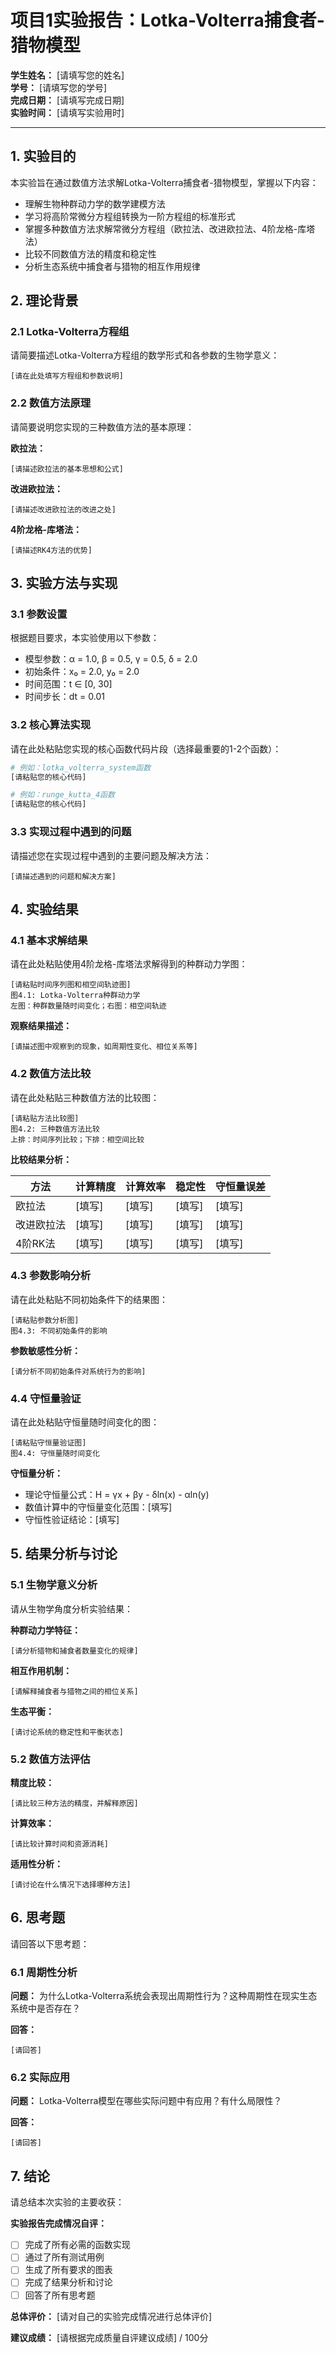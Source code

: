 # 项目1实验报告：Lotka-Volterra捕食者-猎物模型

**学生姓名：** [请填写您的姓名]  
**学号：** [请填写您的学号]  
**完成日期：** [请填写完成日期]  
**实验时间：** [请填写实验用时]

---

## 1. 实验目的

本实验旨在通过数值方法求解Lotka-Volterra捕食者-猎物模型，掌握以下内容：

- 理解生物种群动力学的数学建模方法
- 学习将高阶常微分方程组转换为一阶方程组的标准形式
- 掌握多种数值方法求解常微分方程组（欧拉法、改进欧拉法、4阶龙格-库塔法）
- 比较不同数值方法的精度和稳定性
- 分析生态系统中捕食者与猎物的相互作用规律

## 2. 理论背景

### 2.1 Lotka-Volterra方程组

请简要描述Lotka-Volterra方程组的数学形式和各参数的生物学意义：

```
[请在此处填写方程组和参数说明]
```

### 2.2 数值方法原理

请简要说明您实现的三种数值方法的基本原理：

**欧拉法：**
```
[请描述欧拉法的基本思想和公式]
```

**改进欧拉法：**
```
[请描述改进欧拉法的改进之处]
```

**4阶龙格-库塔法：**
```
[请描述RK4方法的优势]
```

## 3. 实验方法与实现

### 3.1 参数设置

根据题目要求，本实验使用以下参数：

- 模型参数：α = 1.0, β = 0.5, γ = 0.5, δ = 2.0
- 初始条件：x₀ = 2.0, y₀ = 2.0
- 时间范围：t ∈ [0, 30]
- 时间步长：dt = 0.01

### 3.2 核心算法实现

请在此处粘贴您实现的核心函数代码片段（选择最重要的1-2个函数）：

```python
# 例如：lotka_volterra_system函数
[请粘贴您的核心代码]
```

```python
# 例如：runge_kutta_4函数
[请粘贴您的核心代码]
```

### 3.3 实现过程中遇到的问题

请描述您在实现过程中遇到的主要问题及解决方法：

```
[请描述遇到的问题和解决方案]
```

## 4. 实验结果

### 4.1 基本求解结果

请在此处粘贴使用4阶龙格-库塔法求解得到的种群动力学图：

```
[请粘贴时间序列图和相空间轨迹图]
图4.1: Lotka-Volterra种群动力学
左图：种群数量随时间变化；右图：相空间轨迹
```

**观察结果描述：**
```
[请描述图中观察到的现象，如周期性变化、相位关系等]
```

### 4.2 数值方法比较

请在此处粘贴三种数值方法的比较图：

```
[请粘贴方法比较图]
图4.2: 三种数值方法比较
上排：时间序列比较；下排：相空间比较
```

**比较结果分析：**

| 方法 | 计算精度 | 计算效率 | 稳定性 | 守恒量误差 |
|------|----------|----------|--------|------------|
| 欧拉法 | [填写] | [填写] | [填写] | [填写] |
| 改进欧拉法 | [填写] | [填写] | [填写] | [填写] |
| 4阶RK法 | [填写] | [填写] | [填写] | [填写] |

### 4.3 参数影响分析

请在此处粘贴不同初始条件下的结果图：

```
[请粘贴参数分析图]
图4.3: 不同初始条件的影响
```

**参数敏感性分析：**
```
[请分析不同初始条件对系统行为的影响]
```

### 4.4 守恒量验证

请在此处粘贴守恒量随时间变化的图：

```
[请粘贴守恒量验证图]
图4.4: 守恒量随时间变化
```

**守恒量分析：**
- 理论守恒量公式：H = γx + βy - δln(x) - αln(y)
- 数值计算中的守恒量变化范围：[填写]
- 守恒性验证结论：[填写]

## 5. 结果分析与讨论

### 5.1 生物学意义分析

请从生物学角度分析实验结果：

**种群动力学特征：**
```
[请分析猎物和捕食者数量变化的规律]
```

**相互作用机制：**
```
[请解释捕食者与猎物之间的相位关系]
```

**生态平衡：**
```
[请讨论系统的稳定性和平衡状态]
```

### 5.2 数值方法评估

**精度比较：**
```
[请比较三种方法的精度，并解释原因]
```

**计算效率：**
```
[请比较计算时间和资源消耗]
```

**适用性分析：**
```
[请讨论在什么情况下选择哪种方法]
```



## 6. 思考题

请回答以下思考题：

### 6.1 周期性分析
**问题：** 为什么Lotka-Volterra系统会表现出周期性行为？这种周期性在现实生态系统中是否存在？

**回答：**
```
[请回答]
```

### 6.2 实际应用
**问题：** Lotka-Volterra模型在哪些实际问题中有应用？有什么局限性？

**回答：**
```
[请回答]
```

## 7. 结论

请总结本次实验的主要收获：



**实验报告完成情况自评：**

- [ ] 完成了所有必需的函数实现
- [ ] 通过了所有测试用例
- [ ] 生成了所有要求的图表
- [ ] 完成了结果分析和讨论
- [ ] 回答了所有思考题

**总体评价：** [请对自己的实验完成情况进行总体评价]

**建议成绩：** [请根据完成质量自评建议成绩] / 100分